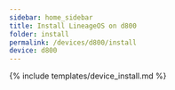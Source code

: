 ```yaml
---
sidebar: home_sidebar
title: Install LineageOS on d800
folder: install
permalink: /devices/d800/install
device: d800
---
```

{% include templates/device_install.md %}
